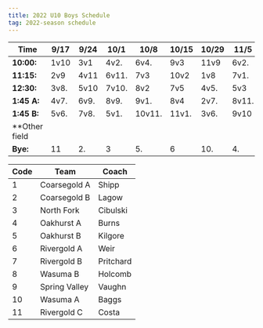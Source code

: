 ```yaml
---
title: 2022 U10 Boys Schedule
tag: 2022-season schedule
---
```


| Time      | 9/17  | 9/24  | 10/1  | 10/8  | 10/15 | 10/29 | 11/5  | 11/12 | 11/19
|-----------|-------|-------|-------|-------|-------|-------|-------|-------|-------
| **10:00:**| 1v10  |   3v1    |  4v2.    | 6v4.    | 9v3   |   11v9    |   6v2.     | 10v8   |    8v6
| **11:15:**| 2v9   |   4v11   |  6v11.   | 7v3     | 10v2  |    1v8    |   7v1.     | 11v7   |   10v4 
| **12:30:**| 3v8.  |    5v10  |  7v10.   | 8v2     | 7v5   |    4v5.   |   5v3      |   2v5  |        9v5
| **1:45 A:**| 4v7. |    6v9.  |     8v9. |    9v1. |    8v4|      2v7. |      8v11. |    1v6 |       11v3
| **1:45 B:**| 5v6. |    7v8.  |    5v1.  |  10v11. |  11v1.|    3v6.   |  9v10      | 3v4.   |      1v2
| **Other field
| **Bye:**  | 11    | 2.      | 3     | 5.     | 6       | 10.     | 4.       | 9    | 7


| Code  | Team          | Coach                         
|-------|---------------|---------------
| 1     | Coarsegold A  | Shipp
| 2     | Coarsegold B  | Lagow
| 3     | North Fork    | Cibulski
| 4     | Oakhurst A    | Burns
| 5     | Oakhurst B    | Kilgore
| 6     | Rivergold A   | Weir
| 7     | Rivergold B   | Pritchard
| 8     | Wasuma B      | Holcomb
| 9     | Spring Valley | Vaughn
| 10    | Wasuma A      | Baggs
| 11    | Rivergold C   | Costa
